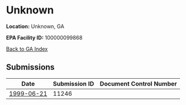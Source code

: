 # Unknown

**Location:** Unknown, GA

**EPA Facility ID:** 100000099868

[Back to GA Index](../../index.md)

## Submissions

| Date | Submission ID | Document Control Number |
|------|--------------|-------------------------|
| [1999-06-21](submissions/11246.md) | 11246 |  |
